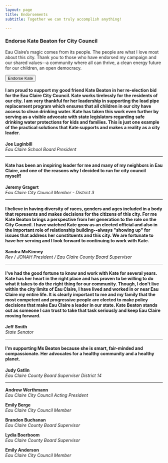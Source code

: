 ```yaml
---
layout: page
title: Endorsements
subtitle: Together we can truly accomplish anything!

---
```


### Endorse Kate Beaton for City Council

Eau Claire’s magic comes from its people. The people are what I love most about this city. Thank you to those who have endorsed my campaign and our shared values--a community where all can thrive, a clean energy future for our children, an open democracy.



<button onclick="window.location.href='https://goo.gl/forms/IFKV9sRwFZbl0v6C3'" class="btn btn-primary btn-lg">Endorse Kate</button>

#### I am proud to support my good friend Kate Beaton in her re-election bid for the Eau Claire City Council. Kate works tirelessly for the residents of our city. I am very thankful for her leadership in supporting the lead pipe replacement program which ensures that all children in our city have access to clean drinking water. Kate has taken this work even further by serving as a visible advocate with state legislators regarding safe drinking water protections for kids and families. This is just one example of the practical solutions that Kate supports and makes a reality as a city leader.

<b>Joe Luginbill</b><br>
<i>Eau Claire School Board President</i>
<hr>


#### Kate has been an inspiring leader for me and many of my neighbors in Eau Claire, and one of the reasons why I decided to run for city council myself!

<b>Jeremy Gragert</b><br>
<i>Eau Claire City Council Member - District 3</i>
<hr>


#### I believe in having diversity of races, genders and ages included in a body that  represents and makes decisions for the citizens of this city. For me Kate Beaton brings a perspective from her generation to the role on the City Council. I have watched Kate grow as an elected official and also in the important role of relationship building--always "showing up" for issues that address her constituents and this city. We are fortunate to have her serving and I look forward to continuing to work with Kate.  

<b>Sandra McKinney</b><br>
<i>Rev / JONAH President / Eau Claire County Board Supervisor</i>
<hr>


#### I've had the good fortune to know and work with Kate for several years. Kate has her heart in the right place and has proven to be willing to do what it takes to do the right thing for our community. Though, I don't live within the city limits of Eau Claire, I have lived and worked in or near Eau Claire my entire life. It is clearly important to me and my family that the most competent and progressive people are elected to make policy decisions that make Eau Claire a leader in our state. Kate Beaton stands out as someone I can trust to take that task seriously and keep Eau Claire moving forward.

<b>Jeff	Smith</b><br>
<i>State Senator</i>
<hr>


#### I'm supporting Ms Beaton because she is smart, fair-minded and compassionate.  Her advocates for a healthy community and a healthy planet. 

<b>Judy	Gatlin</b><br>
<i>Eau Claire County Board Superviser District 14</i>


<hr>

<b>Andrew Werthmann</b><br>
<i>Eau Claire City Council Acting President</i>


<b>Emily Berge</b><br>
<i>Eau Claire City Council Member</i>



<b>Brandon Buchanan</b><br>
<i>Eau Claire County Board Supervisor</i>



<b>Lydia Boerboom</b><br>
<i>Eau Claire County Board Supervisor</i>



<b>Emily Anderson</b><br>
<i>Eau Claire City Council Member</i>
